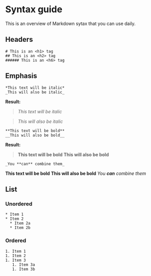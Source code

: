 # Syntax guide
This is an overview of Markdown sytax that you can use daily.

## Headers
```
# This is an <h1> tag
## This is an <h2> tag
###### This is an <h6> tag
```

## Emphasis
```
*This text will be italic*
_This will also be italic_
```
**Result:**
> *This text will be italic*

> _This will also be italic_

```
**This text will be bold**
__This will also be bold__
```
**Result:**
> **This text will be bold**
> __This will also be bold__

```
_You **can** combine them_
```

**This text will be bold**
__This will also be bold__
_You **can** combine them_

## List

### Unordered
```
* Item 1
* Item 2
  * Item 2a
  * Item 2b
```

### Ordered
```
1. Item 1
1. Item 2
1. Item 3
   1. Item 3a
   1. Item 3b
```
